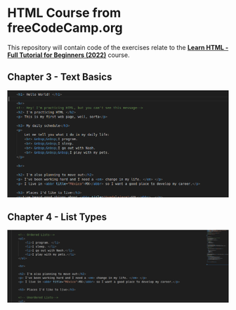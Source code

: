 # HTML Course from freeCodeCamp.org 

This repository will contain code of the exercises relate to the [**Learn HTML - Full Tutorial for Beginners (2022)**](https://www.youtube.com/watch?v=kUMe1FH4CHE) course.


## Chapter 3 - Text Basics

![Text Basics](/img/TextBasics.png)

## Chapter 4 - List Types

![List Types](/img/CH4_ListTypes.png)
